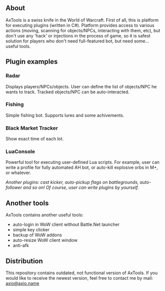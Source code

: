 ## About
AxTools is a swiss knife in the World of Warcraft. First of all, this is platform for executing plugins (written in C#).
Platform provides access to various actions (moving, scanning for objects/NPCs, interacting with them, etc), but don't use any 'hack' or injections in the process of game, so it is safest solution for players who don't need full-featured bot, but need some... useful tools.

## Plugin examples

### Radar
Displays players/NPCs/objects. User can define the list of objects/NPC he wants to track. Tracked objects/NPC can be auto-interacted.

### Fishing
Simple fishing bot. Supports lures and some achivements.

### Black Market Tracker
Show exact time of each lot.

### LuaConsole
Powerful tool for executing user-defined Lua scripts. For example, user can write a profile for fully automated AH bot, or auto-kill explosive orbs in M+, or whatever.

*Another plugins: cast kicker, auto-pickup flags on battlegrounds, auto-follower and so on! Of course, user can write plugins by yourself.*

## Another tools
AxTools contains another useful tools:
  - auto-login in WoW client without Battle.Net launcher
  - simple key clicker
  - backup of WoW addons
  - auto-resize WoW client window
  - anti-afk

## Distribution
This repository contains outdated, not functional version of AxTools. If you would like to receive the newest version, feel free to contact me by mail: axio@axio.name
